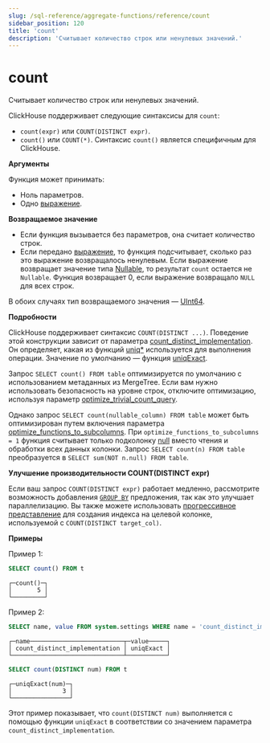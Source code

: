 ```yaml
---
slug: /sql-reference/aggregate-functions/reference/count
sidebar_position: 120
title: 'count'
description: 'Считывает количество строк или ненулевых значений.'
---
```



# count

Считывает количество строк или ненулевых значений.

ClickHouse поддерживает следующие синтаксисы для `count`:

- `count(expr)` или `COUNT(DISTINCT expr)`.
- `count()` или `COUNT(*)`. Синтаксис `count()` является специфичным для ClickHouse.

**Аргументы**

Функция может принимать:

- Ноль параметров.
- Одно [выражение](/sql-reference/syntax#expressions).

**Возвращаемое значение**

- Если функция вызывается без параметров, она считает количество строк.
- Если передано [выражение](/sql-reference/syntax#expressions), то функция подсчитывает, сколько раз это выражение возвращалось ненулевым. Если выражение возвращает значение типа [Nullable](../../../sql-reference/data-types/nullable.md), то результат `count` остается не `Nullable`. Функция возвращает 0, если выражение возвращало `NULL` для всех строк.

В обоих случаях тип возвращаемого значения — [UInt64](../../../sql-reference/data-types/int-uint.md).

**Подробности**

ClickHouse поддерживает синтаксис `COUNT(DISTINCT ...)`. Поведение этой конструкции зависит от параметра [count_distinct_implementation](../../../operations/settings/settings.md#count_distinct_implementation). Он определяет, какая из функций [uniq*](/sql-reference/aggregate-functions/reference/uniq) используется для выполнения операции. Значение по умолчанию — функция [uniqExact](/sql-reference/aggregate-functions/reference/uniqexact).

Запрос `SELECT count() FROM table` оптимизируется по умолчанию с использованием метаданных из MergeTree. Если вам нужно использовать безопасность на уровне строк, отключите оптимизацию, используя параметр [optimize_trivial_count_query](/operations/settings/settings#optimize_trivial_count_query).

Однако запрос `SELECT count(nullable_column) FROM table` может быть оптимизирован путем включения параметра [optimize_functions_to_subcolumns](/operations/settings/settings#optimize_functions_to_subcolumns). При `optimize_functions_to_subcolumns = 1` функция считывает только подколонку [null](../../../sql-reference/data-types/nullable.md#finding-null) вместо чтения и обработки всех данных колонки. Запрос `SELECT count(n) FROM table` преобразуется в `SELECT sum(NOT n.null) FROM table`.

**Улучшение производительности COUNT(DISTINCT expr)**

Если ваш запрос `COUNT(DISTINCT expr)` работает медленно, рассмотрите возможность добавления [`GROUP BY`](/sql-reference/statements/select/group-by) предложения, так как это улучшает параллелизацию. Вы также можете использовать [прогрессивное представление](../../../sql-reference/statements/alter/projection.md) для создания индекса на целевой колонке, используемой с `COUNT(DISTINCT target_col)`.

**Примеры**

Пример 1:

``` sql
SELECT count() FROM t
```

``` text
┌─count()─┐
│       5 │
└─────────┘
```

Пример 2:

``` sql
SELECT name, value FROM system.settings WHERE name = 'count_distinct_implementation'
```

``` text
┌─name──────────────────────────┬─value─────┐
│ count_distinct_implementation │ uniqExact │
└───────────────────────────────┴───────────┘
```

``` sql
SELECT count(DISTINCT num) FROM t
```

``` text
┌─uniqExact(num)─┐
│              3 │
└────────────────┘
```

Этот пример показывает, что `count(DISTINCT num)` выполняется с помощью функции `uniqExact` в соответствии со значением параметра `count_distinct_implementation`.
